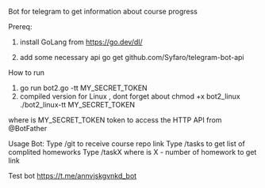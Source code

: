 Bot for telegram to get information about course progress

Prereq:
1) install GoLang from https://go.dev/dl/

2) add some necessary api
go get github.com/Syfaro/telegram-bot-api

How to run
1) go run bot2.go -tt MY_SECRET_TOKEN
2) compiled version for Linux , dont forget about chmod +x bot2_linux
  ./bot2_linux-tt MY_SECRET_TOKEN

where is MY_SECRET_TOKEN token to access the HTTP API from @BotFather

Usage Bot:
Type /git to receive course repo link
Type /tasks to get list of complited homeworks
Type /taskX where is X - number of homework to get link

Test bot https://t.me/annvjskgvnkd_bot
